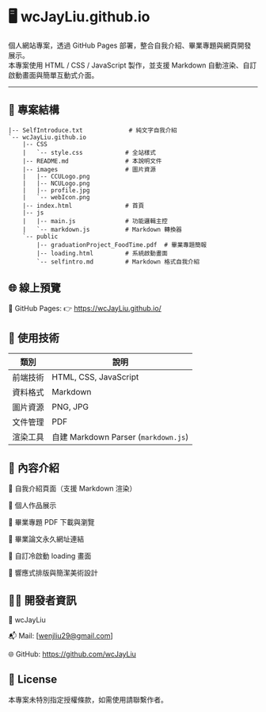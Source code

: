 # 🖥️ wcJayLiu.github.io

個人網站專案，透過 GitHub Pages 部署，整合自我介紹、畢業專題與網頁開發展示。  
本專案使用 HTML / CSS / JavaScript 製作，並支援 Markdown 自動渲染、自訂啟動畫面與簡單互動式介面。

---

## 📁 專案結構

```plaintext
|-- SelfIntroduce.txt             # 純文字自我介紹
`-- wcJayLiu.github.io
    |-- CSS
    |   `-- style.css            # 全站樣式
    |-- README.md                # 本說明文件
    |-- images                   # 圖片資源
    |   |-- CCULogo.png
    |   |-- NCULogo.png
    |   |-- profile.jpg
    |   `-- webIcon.png
    |-- index.html               # 首頁
    |-- js
    |   |-- main.js              # 功能邏輯主控
    |   `-- markdown.js          # Markdown 轉換器
    `-- public
        |-- graduationProject_FoodTime.pdf  # 畢業專題簡報
        |-- loading.html         # 系統啟動畫面
        `-- selfintro.md         # Markdown 格式自我介紹
```
## 🌐 線上預覽
📎 GitHub Pages:
👉 https://wcJayLiu.github.io/

## 🧰 使用技術
| 類別   | 說明                                 |
| ---- | ---------------------------------- |
| 前端技術 | HTML, CSS, JavaScript              |
| 資料格式 | Markdown                           |
| 圖片資源 | PNG, JPG                           |
| 文件管理 | PDF                                |
| 渲染工具 | 自建 Markdown Parser (`markdown.js`) |


## 🚀 內容介紹
🔹 自我介紹頁面（支援 Markdown 渲染）

🔹 個人作品展示

🔹 畢業專題 PDF 下載與瀏覽

🔹 畢業論文永久網址連結

🔹 自訂冷啟動 loading 畫面

🔹 響應式排版與簡潔美術設計


## 🧑‍💻 開發者資訊
👤 wcJayLiu

📬 Mail: [wenjliu29@gmail.com]

🌐 GitHub: https://github.com/wcJayLiu

## 📝 License
本專案未特別指定授權條款，如需使用請聯繫作者。
